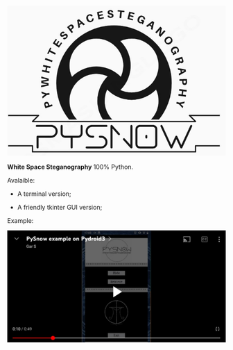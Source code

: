 ![This is an image](https://raw.githubusercontent.com/Uriel-SG/PySnow/main/pysnowlogo1.jpg)

**White Space Steganography** 100% Python.

Avalaible:

- A terminal version;

- A friendly tkinter GUI version;


Example:

[![Watch the video](https://raw.githubusercontent.com/Uriel-SG/PySnow/main/example.jpg)](https://youtu.be/N5zItze2ZKE)

